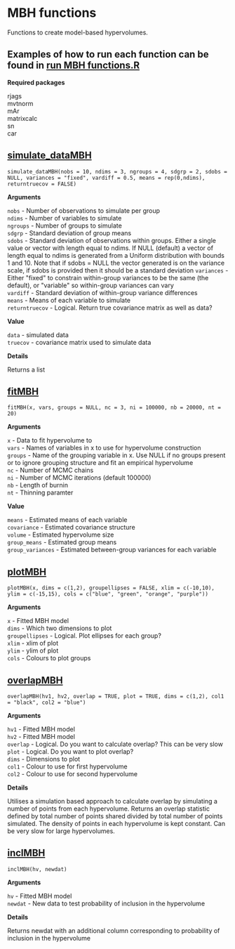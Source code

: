 # MBH functions

Functions to create model-based hypervolumes.

## Examples of how to run each function can be found in [run MBH functions.R](https://github.com/susanjarvis501/MBH-functions/blob/master/run%20MBH%20functions.R)



**Required packages**

rjags  
mvtnorm  
mAr  
matrixcalc  
sn  
car  
    


## [simulate_dataMBH](https://github.com/susanjarvis501/MBH-functions/blob/master/simulate_dataMBH.R)

`simulate_dataMBH(nobs = 10, ndims = 3, ngroups = 4, sdgrp = 2, sdobs = NULL, variances = "fixed", vardiff = 0.5, means = rep(0,ndims), returntruecov = FALSE)`

**Arguments**

`nobs` - Number of observations to simulate per group  
`ndims` - Number of variables to simulate  
`ngroups` - Number of groups to simulate  
`sdgrp` - Standard deviation of group means  
`sdobs` - Standard deviation of observations within groups. Either a single value or vector with length equal to ndims. If NULL (default) a vector of length equal to ndims is generated from a Uniform distribution with bounds 1 and 10. Note that if sdobs = NULL the vector generated is on the variance scale, if sdobs is provided then it should be a standard deviation
`variances` - Either "fixed" to constrain within-group variances to be the same (the default), or "variable" so within-group variances can vary  
`vardiff` - Standard deviation of within-group variance differences  
`means` - Means of each variable to simulate  
`returntruecov` - Logical. Return true covariance matrix as well as data?  

**Value**

`data` - simulated data  
`truecov` - covariance matrix used to simulate data  

**Details**

Returns a list


## [fitMBH](https://github.com/susanjarvis501/MBH-functions/blob/master/fitMBH.R)

`fitMBH(x, vars, groups = NULL, nc = 3, ni = 100000, nb = 20000, nt = 20)`

**Arguments**

`x` - Data to fit hypervolume to  
`vars` - Names of variables in x to use for hypervolume construction  
`groups` - Name of the grouping variable in x. Use NULL if no groups present or to  ignore grouping structure and fit an empirical hypervolume  
`nc` - Number of MCMC chains  
`ni` - Number of MCMC iterations (default 100000)  
`nb` - Length of burnin    
`nt` - Thinning paramter    

**Value**

`means` - Estimated means of each variable  
`covariance` - Estimated covariance structure  
`volume` - Estimated hypervolume size  
`group_means` - Estimated group means  
`group_variances` - Estimated between-group variances for each variable  


## [plotMBH](https://github.com/susanjarvis501/MBH-functions/blob/master/plotMBH.R)

`plotMBH(x, dims = c(1,2), groupellipses = FALSE, xlim = c(-10,10), ylim = c(-15,15), cols = c("blue", "green", "orange", "purple"))`

**Arguments**

`x` - Fitted MBH model  
`dims` - Which two dimensions to plot  
`groupellipses` - Logical. Plot ellipses for each group?  
`xlim` - xlim of plot  
`ylim` - ylim of plot  
`cols` - Colours to plot groups  


## [overlapMBH](https://github.com/susanjarvis501/MBH-functions/blob/master/overlapMBH.R)

`overlapMBH(hv1, hv2, overlap = TRUE, plot = TRUE, dims = c(1,2), col1 = "black", col2 = "blue")`

**Arguments**

`hv1` - Fitted MBH model  
`hv2` - Fitted MBH model   
`overlap` - Logical. Do you want to calculate overlap? This can be very slow  
`plot` - Logical. Do you want to plot overlap?  
`dims` - Dimensions to plot  
`col1` - Colour to use for first hypervolume  
`col2` - Colour to use for second hypervolume  

**Details**

Utilises a simulation based approach to calculate overlap by simulating a number of points from each hypervolume. Returns an overlap statistic defined by total number of points shared divided by total number of points simulated. The density of points in each hypervolume is kept constant. Can be very slow for large hypervolumes.



## [inclMBH](https://github.com/susanjarvis501/MBH-functions/blob/master/inclMBH.R)

`inclMBH(hv, newdat)`

**Arguments**

`hv` - Fitted MBH model  
`newdat` - New data to test probability of inclusion in the hypervolume

**Details**

Returns newdat with an additional column corresponding to probability of inclusion in the hypervolume





























